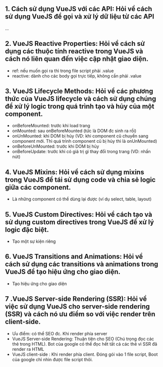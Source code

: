 ## 1. Cách sử dụng VueJS với các API: Hỏi về cách sử dụng VueJS để gọi và xử lý dữ liệu từ các API
...

## 2. VueJS Reactive Properties: Hỏi về cách sử dụng các thuộc tính reactive trong VueJS và cách nó liên quan đến việc cập nhật giao diện.
- ref: nếu muốn gọi ra thì trong file script phải .value
- reactive: dành cho các body gọi trực tiếp, không cần phải .value

## 3. VueJS Lifecycle Methods: Hỏi về các phương thức của VueJS lifecycle và cách sử dụng chúng để xử lý logic trong quá trình tạo và hủy của một component.
- onBeforeMounted: trước khi load trang
- onMounted: sau onBeforeMounted (tức là DOM đc sinh ra rồi)
- onUnMounted: khi DOM bị hủy (VD: khi component cũ chuyển sang component mới. Thì quá trình component cũ bị hủy thì là onUnMounted)
- onBeforeUnMounted: trước khi DOM bị hủy
- onBeforeUpdate: trước khi có giá trị gì thay đổi trong trang (VD: nhấn nút)

## 4. VueJS Mixins: Hỏi về cách sử dụng mixins trong VueJS để tái sử dụng code và chia sẻ logic giữa các component.
- Là những component có thể dùng lại được (ví dụ select, table, layout)

## 5. VueJS Custom Directives: Hỏi về cách tạo và sử dụng custom directives trong VueJS để xử lý logic đặc biệt.
- Tạo một sự kiện riêng

## 6. VueJS Transitions and Animations: Hỏi về cách sử dụng các transitions và animations trong VueJS để tạo hiệu ứng cho giao diện.
- Tạo hiệu ứng cho giao diện

## 7 .VueJS Server-side Rendering (SSR): Hỏi về việc sử dụng VueJS cho server-side rendering (SSR) và cách nó ưu điểm so với việc render trên client-side.
- Ưu điểm: có thể SEO đc. Khi render phía server
- VueJS Server-side Rendering: Thuận tiện cho SEO (Chú trọng đọc các thẻ trong HTML). Bot của google có thể đọc hết tất cả các thẻ vì SSR đã render ra HTML
- VueJS client-side : Khi render phía client. Đóng gói vào 1 file script, Boot của google chỉ nhìn được file script thôi.
